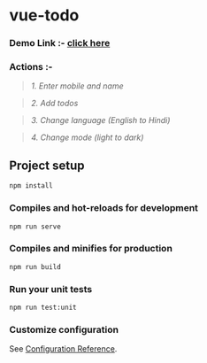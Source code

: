 # vue-todo

### Demo Link :- [click here](https://vue-todo-eight.now.sh/)


### Actions :-
> *1. Enter mobile and name*

> *2. Add todos*

> *3. Change language (English to Hindi)*

> *4. Change mode (light to dark)*


## Project setup
```
npm install
```

### Compiles and hot-reloads for development
```
npm run serve
```

### Compiles and minifies for production
```
npm run build
```

### Run your unit tests
```
npm run test:unit
```

### Customize configuration
See [Configuration Reference](https://cli.vuejs.org/config/).
